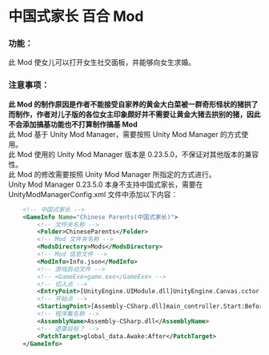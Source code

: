 # 中国式家长 百合 Mod

### 功能：
此 Mod 使女儿可以打开女生社交面板，并能够向女生求婚。


### 注意事项：
**此 Mod 的制作原因是作者不能接受自家养的黄金大白菜被一群奇形怪状的猪拱了而制作，作者对儿子版的各位女主印象颇好并不需要让黄金大猪去拱别的猪，因此不会添加搞基功能也不打算制作搞基 Mod**  
此 Mod 基于 Unity Mod Manager，需要按照 Unity Mod Manager 的方式使用。  
此 Mod 使用的 Unity Mod Manager 版本是 0.23.5.0，不保证对其他版本的兼容性。  
此 Mod 的修改需要按照 Unity Mod Manager 所指定的方式进行。  
Unity Mod Manager 0.23.5.0 本身不支持中国式家长，需要在 UnityModManagerConfig.xml 文件中添加以下内容：  
```XML
	<!-- 中国式家长 -->
	<GameInfo Name="Chinese Parents(中国式家长)">
		<!-- 文件夹名称 -->
		<Folder>ChineseParents</Folder>
		<!-- Mod 文件夹名称 -->
		<ModsDirectory>Mods</ModsDirectory>
		<!-- Mod 信息文件 -->
		<ModInfo>Info.json</ModInfo>
		<!-- 游戏启动文件 -->
		<!-- <GameExe>game.exe</GameExe> -->
		<!-- 切入点 -->
		<EntryPoint>[UnityEngine.UIModule.dll]UnityEngine.Canvas.cctor:Before</EntryPoint>
		<!-- 开始点 -->
		<StartingPoint>[Assembly-CSharp.dll]main_controller.Start:Before</StartingPoint>
		<!-- 程序集名称 -->
		<AssemblyName>Assembly-CSharp.dll</AssemblyName>
		<!-- 遮罩目标？ -->
		<PatchTarget>global_data.Awake:After</PatchTarget>
	</GameInfo>
```
